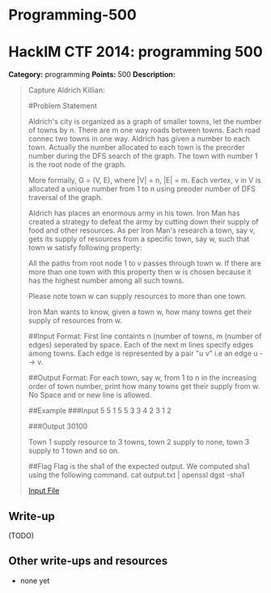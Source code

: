 # Programming-500
# HackIM CTF 2014: programming 500

**Category:** programming
**Points:** 500
**Description:**

> Capture Aldrich Killian:
>
> #Problem Statement
>
> Aldrich's city is organized as a graph of smaller towns, let the number of towns by n. There are m one way roads between towns. Each road connec two towns in one way. Aldrich has given a number to each town. Actually the number allocated to each town is the preorder number during the DFS search of the graph. The town with number 1 is the root node of the graph.
>
> More formally, G = (V, E), where |V| = n, |E| = m. Each vertex, v in V is allocated a unique number from 1 to n using preoder number of DFS traversal of the graph.
>
> Aldrich has places an enormous army in his town. Iron Man has created a strategy to defeat the army by cutting down their supply of food and other resources. As per Iron Man's research a town, say v, gets its supply of resources from a specific town, say w, such that town w satisfy following property:
>
> All the paths from root node 1 to v passes through town w. If there are more than one town with this property then w is chosen because it has the highest number among all such towns.
>
> Please note town w can supply resources to more than one town.
>
> Iron Man wants to know, given a town w, how many towns get their supply of resources from w.
>
> ##Input Format:
> First line containts n (number of towns, m (number of edges) seperated by space.
> Each of the next m lines specify edges among towns. Each edge is represented by a pair "u v" i.e an edge u --> v.
>
> ##Output Format:
> For each town, say w, from 1 to n in the increasing order of town number, print how many towns get their supply from w. No Space and or new line is allowed.
>
> ##Example
> ###Input
> 5 5
> 1 5
> 5 3
> 3 4
> 2 3
> 1 2
>
> ###Output
> 30100
>
> Town 1 supply resource to 3 towns, town 2 supply to none, town 3 supply to 1 town and so on.
>
> ##Flag
> Flag is the sha1 of the expected output. We computed sha1 using the following command. cat output.txt | openssl dgst -sha1
>
>
>
>	[Input File](input5.txt)

## Write-up

(TODO)

## Other write-ups and resources

* none yet
